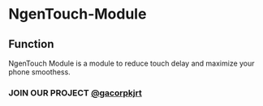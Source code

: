 # NgenTouch-Module
## Function
NgenTouch Module is a module to reduce touch delay and maximize your phone smoothess.
### JOIN OUR PROJECT [@gacorpkjrt](https://t.me/gacorpkjrt)
